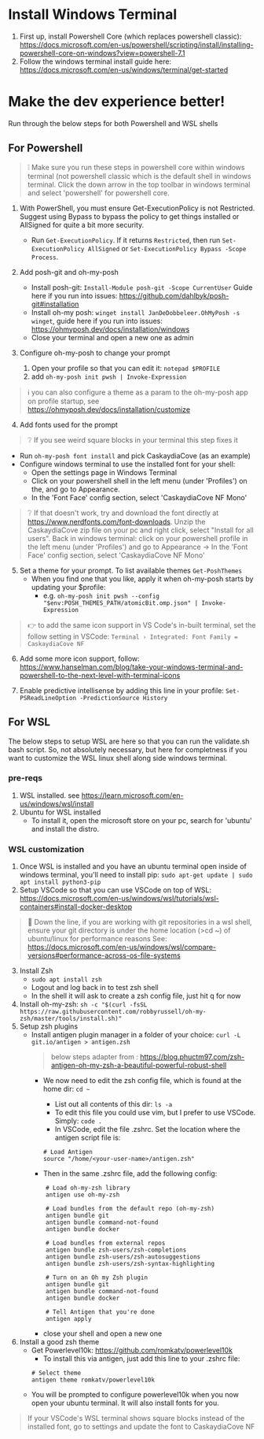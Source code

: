 # Install Windows Terminal

1. First up, install Powershell Core (which replaces powershell classic): https://docs.microsoft.com/en-us/powershell/scripting/install/installing-powershell-core-on-windows?view=powershell-7.1 
2. Follow the windows terminal install guide here: https://docs.microsoft.com/en-us/windows/terminal/get-started 

# Make the dev experience better!

Run through the below steps for both Powershell and WSL shells

## For Powershell

> :grey_exclamation: Make sure you run these steps in powershell core within windows terminal (not powershell classic which is the default shell in windows terminal. Click the down arrow in the top toolbar in windows terminal and select 'powershell' for powershell core.

1. With PowerShell, you must ensure Get-ExecutionPolicy is not Restricted. Suggest using Bypass to bypass the policy to get things installed or AllSigned for quite a bit more security.

   - Run `Get-ExecutionPolicy`. If it returns `Restricted`, then run `Set-ExecutionPolicy AllSigned` or `Set-ExecutionPolicy Bypass -Scope Process`.

2. Add posh-git and oh-my-posh
   - Install posh-git: `Install-Module posh-git -Scope CurrentUser` Guide here if you run into issues: https://github.com/dahlbyk/posh-git#installation
   - Install oh-my posh: `winget install JanDeDobbeleer.OhMyPosh -s winget`, guide here if you run into issues: https://ohmyposh.dev/docs/installation/windows
   - Close your terminal and open a new one as admin

3. Configure oh-my-posh to change your prompt
   1. Open your profile so that you can edit it: `notepad $PROFILE`
   2. add `oh-my-posh init pwsh | Invoke-Expression`

> :information_source: you can also configure a theme as a param to the oh-my-posh app on profile startup, see https://ohmyposh.dev/docs/installation/customize

4. Add fonts used for the prompt
> :grey_question: If you see weird square blocks in your terminal this step fixes it
   - Run `oh-my-posh font install` and pick CaskaydiaCove (as an example)
   - Configure windows terminal to use the installed font for your shell:
     -  Open the settings page in Windows Terminal
     -  Click on your powershell shell in the left menu (under 'Profiles') on the, and go to Appearance.
     -  In the 'Font Face' config section, select 'CaskaydiaCove NF Mono'

> :grey_question: If that doesn't work, try and download the font directly at https://www.nerdfonts.com/font-downloads. Unzip the CaskaydiaCove zip file on your pc and right click, select "Install for all users". Back in windows terminal: click on your powershell profile in the left menu (under 'Profiles') and go to Appearance -> In the 'Font Face' config section, select 'CaskaydiaCove NF Mono'

5. Set a theme for your prompt. To list available themes `Get-PoshThemes`
   - When you find one that you like, apply it when oh-my-posh starts by updating your $profile:
     - e.g. `oh-my-posh init pwsh --config "$env:POSH_THEMES_PATH/atomicBit.omp.json" | Invoke-Expression`

> :point_right: to add the same icon support in VS Code's in-built terminal, set the follow setting in VSCode:
>   ```Terminal › Integrated: Font Family = CaskaydiaCove NF```

6. Add some more icon support, follow: https://www.hanselman.com/blog/take-your-windows-terminal-and-powershell-to-the-next-level-with-terminal-icons 

7. Enable predictive intellisense by adding this line in your profile: ```Set-PSReadLineOption -PredictionSource History```


## For WSL 

The below steps to setup WSL are here so that you can run the validate.sh bash script. So, not absolutely necessary, but here for completness if you want to customize the WSL linux shell along side windows terminal.

### pre-reqs

1. WSL installed. see https://learn.microsoft.com/en-us/windows/wsl/install
2. Ubuntu for WSL installed
   - To install it, open the microsoft store on your pc, search for 'ubuntu' and install the distro.

### WSL customization

1. Once WSL is installed and you have an ubuntu terminal open inside of windows terminal, you'll need to install pip: ```sudo apt-get update | sudo apt install python3-pip```
2. Setup VSCode so that you can use VSCode on top of WSL: https://docs.microsoft.com/en-us/windows/wsl/tutorials/wsl-containers#install-docker-desktop

> :raising_hand: Down the line, if you are working with git repositories in a wsl shell, ensure your git directory is under the home location (>cd ~) of ubuntu/linux for performance reasons See: https://docs.microsoft.com/en-us/windows/wsl/compare-versions#performance-across-os-file-systems

3. Install Zsh
    - ```sudo apt install zsh```
    - Logout and log back in to test zsh shell
    -  In the shell it will ask to create a zsh config file, just hit q for now
4. Install oh-my-zsh: ```sh -c "$(curl -fsSL https://raw.githubusercontent.com/robbyrussell/oh-my-zsh/master/tools/install.sh)"```
5. Setup zsh plugins
    - Install antigen plugin manager in a folder of your choice: ```curl -L git.io/antigen > antigen.zsh```
        > below steps adapter from : https://blog.phuctm97.com/zsh-antigen-oh-my-zsh-a-beautiful-powerful-robust-shell
        - We now need to edit the zsh config file, which is found at the home dir: ```cd ~```
	        - List out all contents of this dir: ```ls -a```
      	    - To edit this file you could use vim, but I prefer to use VSCode. Simply: ```code .```	
            - In VSCode, edit the file .zshrc. Set the location where the antigen script file is:
			
            ```
            # Load Antigen
			source "/home/<your-user-name>/antigen.zsh"
			```
		- Then in the same .zshrc file, add the following config:
        ```text
            # Load oh-my-zsh library
            antigen use oh-my-zsh
            
            # Load bundles from the default repo (oh-my-zsh)
            antigen bundle git
            antigen bundle command-not-found
            antigen bundle docker
            
            # Load bundles from external repos
            antigen bundle zsh-users/zsh-completions
            antigen bundle zsh-users/zsh-autosuggestions
            antigen bundle zsh-users/zsh-syntax-highlighting
            
            # Turn on an Oh my Zsh plugin
            antigen bundle git
            antigen bundle command-not-found
            antigen bundle docker
            
            # Tell Antigen that you're done
            antigen apply
        ```
        - close your shell and open a new one
6. Install a good zsh theme
    - Get Powerlevel10k: https://github.com/romkatv/powerlevel10k
        - To install this via antigen, just add this line to your .zshrc file:
        ```				
        # Select theme
        antigen theme romkatv/powerlevel10k
        ```
    - You will be prompted to configure powerlevel10k when you now open your ubuntu terminal. It will also install fonts for you.

> If your VSCode's WSL terminal shows square blocks instead of the installed font, go to settings and update the font to CaskaydiaCove NF


